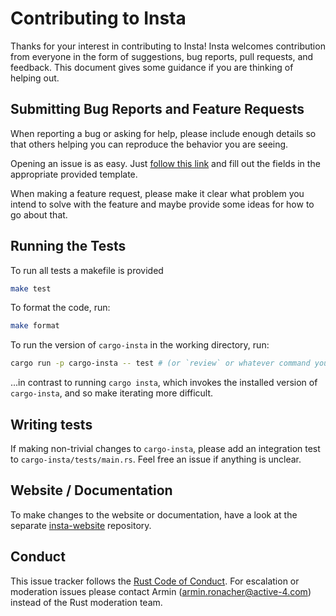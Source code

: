 # Contributing to Insta

Thanks for your interest in contributing to Insta! Insta welcomes contribution
from everyone in the form of suggestions, bug reports, pull requests, and feedback.
This document gives some guidance if you are thinking of helping out.

## Submitting Bug Reports and Feature Requests

When reporting a bug or asking for help, please include enough details so that
others helping you can reproduce the behavior you are seeing.

Opening an issue is as easy. Just [follow this link](https://github.com/mitsuhiko/insta/issues/new/choose) and fill out the fields in the appropriate provided template.

When making a feature request, please make it clear what problem you intend to
solve with the feature and maybe provide some ideas for how to go about that.

## Running the Tests

To run all tests a makefile is provided

```sh
make test
```

To format the code, run:

```sh
make format
```

To run the version of `cargo-insta` in the working directory, run:

```sh
cargo run -p cargo-insta -- test # (or `review` or whatever command you want to run)
```

...in contrast to running `cargo insta`, which invokes the installed version of
`cargo-insta`, and so make iterating more difficult.

## Writing tests

If making non-trivial changes to `cargo-insta`, please add an integration test to
`cargo-insta/tests/main.rs`. Feel free an issue if anything is unclear.

## Website / Documentation

To make changes to the website or documentation, have a look at the
separate [insta-website](https://github.com/mitsuhiko/insta-website) repository.

## Conduct

This issue tracker follows the [Rust Code of Conduct]. For escalation or moderation
issues please contact Armin (armin.ronacher@active-4.com) instead of the Rust moderation team.

[rust code of conduct]: https://www.rust-lang.org/policies/code-of-conduct
